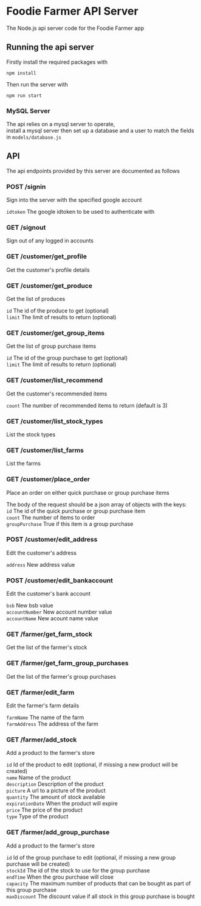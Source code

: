 # Foodie Farmer API Server

The Node.js api server code for the Foodie Farmer app

## Running the api server

Firstly install the required packages with

  `npm install`

Then run the server with

  `npm run start`

### MySQL Server

The api relies on a mysql server to operate,  
install a mysql server then set up a database and a user to match the fields in `models/database.js`

## API

The api endpoints provided by this server are documented as follows

### POST /signin

Sign into the server with the specified google account

`idtoken` The google idtoken to be used to authenticate with

### GET /signout

Sign out of any logged in accounts

### GET /customer/get_profile

Get the customer's profile details

### GET /customer/get_produce

Get the list of produces

`id` The id of the produce to get (optional)  
`limit` The limit of results to return (optional)  

### GET /customer/get_group_items

Get the list of group purchase items

`id` The id of the group purchase to get (optional)  
`limit` The limit of results to return (optional)  

### GET /customer/list_recommend

Get the customer's recommended items

`count` The number of recommended items to return (default is 3)  

### GET /customer/list_stock_types

List the stock types

### GET /customer/list_farms

List the farms

### GET /customer/place_order

Place an order on either quick purchase or group purchase items

The body of the request should be a json array of objects with the keys:  
`id` The id of the quick purchase or group purchase item  
`count` The number of items to order  
`groupPurchase` True if this item is a group purchase  

### POST /customer/edit_address

Edit the customer's address

`address` New address value

### POST /customer/edit_bankaccount

Edit the customer's bank account

`bsb` New bsb value  
`accountNumber` New account number value  
`accountName` New acount name value  

### GET /farmer/get_farm_stock

Get the list of the farmer's stock

### GET /farmer/get_farm_group_purchases

Get the list of the farmer's group purchases

### GET /farmer/edit_farm

Edit the farmer's farm details

`farmName` The name of the farm  
`farmAddress` The address of the farm  

### GET /farmer/add_stock

Add a product to the farmer's store

`id` Id of the product to edit (optional, if missing a new product will be
     created)  
`name` Name of the product  
`description` Description of the product  
`picture` A url to a picture of the product  
`quantity` The amount of stock available  
`expirationDate` When the product will expire  
`price` The price of the product  
`type` Type of the product  

### GET /farmer/add_group_purchase

Add a product to the farmer's store

`id` Id of the group purchase to edit (optional, if missing a new group
     purchase will be created)  
`stockId` The id of the stock to use for the group purchase  
`endTime` When the grou purchase will close  
`capacity` The maximum number of products that can be bought as part of this
           group purchase  
`maxDiscount` The discount value if all stock in this group purchase is
              bought  
